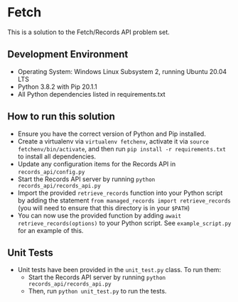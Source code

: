 # Fetch

This is a solution to the Fetch/Records API problem set.

## Development Environment

* Operating System: Windows Linux Subsystem 2, running Ubuntu 20.04 LTS
* Python 3.8.2 with Pip 20.1.1
* All Python dependencies listed in requirements.txt


## How to run this solution
* Ensure you have the correct version of Python and Pip installed.
* Create a virtualenv via `virtualenv fetchenv`, activate it via `source fetchenv/bin/activate`, and then run `pip install -r requirements.txt` to install all dependencies.
* Update any configuration items for the Records API in `records_api/config.py`
* Start the Records API server by running `python records_api/records_api.py`
* Import the provided `retrieve_records` function into your Python script by adding the statement `from managed_records import retrieve_records` (you will need to ensure that this directory is in your `$PATH`)
* You can now use the provided function by adding `await retrieve_records(options)` to your Python script. See `example_script.py` for an example of this.

## Unit Tests
* Unit tests have been provided in the `unit_test.py` class. To run them:
  * Start the Records API server by running `python records_api/records_api.py`
  * Then, run `python unit_test.py` to run the tests.
